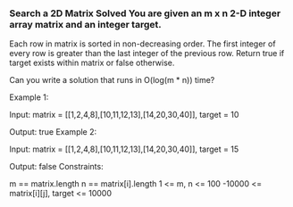 ### Search a 2D Matrix Solved You are given an m x n 2-D integer array matrix and an integer target.

Each row in matrix is sorted in non-decreasing order. The first integer of every
row is greater than the last integer of the previous row. Return true if target
exists within matrix or false otherwise.

Can you write a solution that runs in O(log(m * n)) time?

Example 1:

Input: matrix = [[1,2,4,8],[10,11,12,13],[14,20,30,40]], target = 10

Output: true Example 2:

Input: matrix = [[1,2,4,8],[10,11,12,13],[14,20,30,40]], target = 15

Output: false Constraints:

m == matrix.length n == matrix[i].length 1 <= m, n <= 100 -10000 <=
matrix[i][j], target <= 10000
